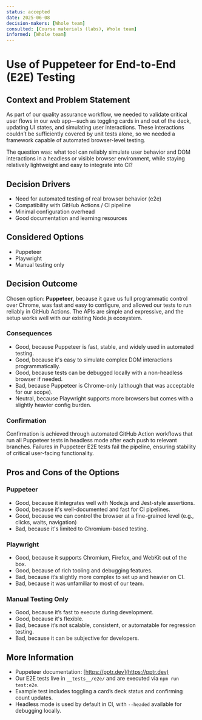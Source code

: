 ```yaml
---
status: accepted
date: 2025-06-08
decision-makers: [Whole team]
consulted: [Course materials (labs), Whole team]
informed: [Whole team]
---
```


# Use of Puppeteer for End-to-End (E2E) Testing

## Context and Problem Statement

As part of our quality assurance workflow, we needed to validate critical user flows in our web app—such as toggling cards in and out of the deck, updating UI states, and simulating user interactions. These interactions couldn’t be sufficiently covered by unit tests alone, so we needed a framework capable of automated browser-level testing.

The question was: what tool can reliably simulate user behavior and DOM interactions in a headless or visible browser environment, while staying relatively lightweight and easy to integrate into CI?

## Decision Drivers

* Need for automated testing of real browser behavior (e2e)
* Compatibility with GitHub Actions / CI pipeline
* Minimal configuration overhead
* Good documentation and learning resources

## Considered Options

* Puppeteer
* Playwright
* Manual testing only

## Decision Outcome

Chosen option: **Puppeteer**, because it gave us full programmatic control over Chrome, was fast and easy to configure, and allowed our tests to run reliably in GitHub Actions. The APIs are simple and expressive, and the setup works well with our existing Node.js ecosystem.

### Consequences

* Good, because Puppeteer is fast, stable, and widely used in automated testing.
* Good, because it's easy to simulate complex DOM interactions programmatically.
* Good, because tests can be debugged locally with a non-headless browser if needed.
* Bad, because Puppeteer is Chrome-only (although that was acceptable for our scope).
* Neutral, because Playwright supports more browsers but comes with a slightly heavier config burden.

### Confirmation

Confirmation is achieved through automated GitHub Action workflows that run all Puppeteer tests in headless mode after each push to relevant branches. Failures in Puppeteer E2E tests fail the pipeline, ensuring stability of critical user-facing functionality.

## Pros and Cons of the Options

### Puppeteer

* Good, because it integrates well with Node.js and Jest-style assertions.
* Good, because it's well-documented and fast for CI pipelines.
* Good, because we can control the browser at a fine-grained level (e.g., clicks, waits, navigation)
* Bad, because it's limited to Chromium-based testing.

### Playwright

* Good, because it supports Chromium, Firefox, and WebKit out of the box.
* Good, because of rich tooling and debugging features.
* Bad, because it’s slightly more complex to set up and heavier on CI.
* Bad, because it was unfamiliar to most of our team.

### Manual Testing Only

* Good, because it’s fast to execute during development.
* Good, because it's flexible.
* Bad, because it’s not scalable, consistent, or automatable for regression testing.
* Bad, because it can be subjective for developers.

## More Information

* Puppeteer documentation: [https://pptr.dev](https://pptr.dev)
* Our E2E tests live in `__tests__/e2e/` and are executed via `npm run test:e2e`.
* Example test includes toggling a card’s deck status and confirming count updates.
* Headless mode is used by default in CI, with `--headed` available for debugging locally.
